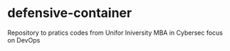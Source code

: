 # defensive-container
Repository to pratics codes from Unifor Iniversity MBA in Cybersec focus on DevOps
